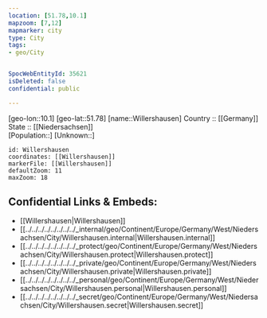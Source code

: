 ```yaml
---
location: [51.78,10.1] 
mapzoom: [7,12] 
mapmarker: city 
type: City
tags:
- geo/City


SpocWebEntityId: 35621
isDeleted: false
confidential: public

---
```

[geo-lon::10.1] 
[geo-lat::51.78] 
[name::Willershausen] 
Country :: [[Germany]]  
State :: [[Niedersachsen]]  
[Population::] 
[Unknown::] 


```leaflet
id: Willershausen
coordinates: [[Willershausen]] 
markerFile: [[Willershausen]] 
defaultZoom: 11 
maxZoom: 18
```


## Confidential Links & Embeds: 
- [[Willershausen|Willershausen]]  
- [[../../../../../../../../_internal/geo/Continent/Europe/Germany/West/Niedersachsen/City/Willershausen.internal|Willershausen.internal]] 
- [[../../../../../../../../_protect/geo/Continent/Europe/Germany/West/Niedersachsen/City/Willershausen.protect|Willershausen.protect]] 
- [[../../../../../../../../_private/geo/Continent/Europe/Germany/West/Niedersachsen/City/Willershausen.private|Willershausen.private]] 
- [[../../../../../../../../_personal/geo/Continent/Europe/Germany/West/Niedersachsen/City/Willershausen.personal|Willershausen.personal]] 
- [[../../../../../../../../_secret/geo/Continent/Europe/Germany/West/Niedersachsen/City/Willershausen.secret|Willershausen.secret]] 
